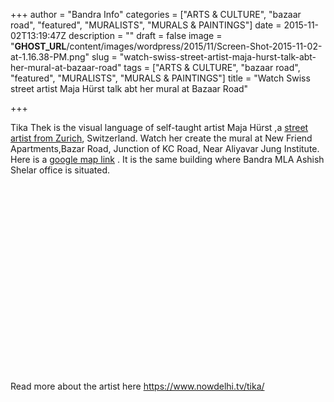 +++
author = "Bandra Info"
categories = ["ARTS &amp; CULTURE", "bazaar road", "featured", "MURALISTS", "MURALS &amp; PAINTINGS"]
date = 2015-11-02T13:19:47Z
description = ""
draft = false
image = "__GHOST_URL__/content/images/wordpress/2015/11/Screen-Shot-2015-11-02-at-1.16.38-PM.png"
slug = "watch-swiss-street-artist-maja-hurst-talk-abt-her-mural-at-bazaar-road"
tags = ["ARTS &amp; CULTURE", "bazaar road", "featured", "MURALISTS", "MURALS &amp; PAINTINGS"]
title = "Watch Swiss street artist Maja Hürst talk abt her mural at Bazaar Road"

+++


<p>Tika Thek is the visual language of self-taught artist Maja Hürst ,a <a href="https://tikathek.com/" target="_blank">street artist from Zurich</a>, Switzerland. Watch her create the mural at New Friend Apartments,Bazar Road, Junction of KC Road, Near Aliyavar Jung Institute. Here is a <a href="https://&lt;iframe src=&quot;httpss://www.google.com/maps/embed?pb=!1m18!1m12!1m3!1d3771.2554476256487!2d72.83194591505982!3d19.052503157661377!2m3!1f0!2f0!3f0!3m2!1i1024!2i768!4f13.1!3m3!1m2!1s0x0%3A0x0!2zMTnCsDAzJzA5LjAiTiA3MsKwNTAnMDIuOSJF!5e0!3m2!1sen!2sin!4v1446450273819&quot; width=&quot;600&quot; height=&quot;450&quot; frameborder=&quot;0&quot; style=&quot;border:0&quot; allowfullscreen&gt;&lt;/iframe&gt;">google map link</a> . It is the same building where Bandra MLA Ashish Shelar office is situated.<br />
<iframe src="httpss://www.youtube.com/embed/3h264rRQucg" width="560" height="315" frameborder="0" allowfullscreen="allowfullscreen"></iframe></p>
<p>Read more about the artist here <a href="https://www.nowdelhi.tv/tika/">https://www.nowdelhi.tv/tika/</a></p>



